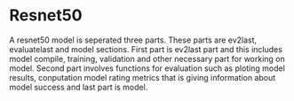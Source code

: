 # Resnet50
A resnet50 model is seperated three parts. These parts are ev2last, evaluatelast and model sections. First part is ev2last part and this includes model compile, training, validation and other necessary part for working on model. 
Second part involves  functions for evaluation such as ploting model results, conputation model rating metrics that is giving information about model success and last part is model. 
